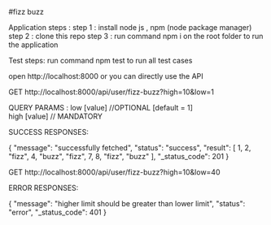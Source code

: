 #fizz buzz

Application steps :
step 1 : install node js , npm (node package manager)
step 2 : clone this repo
step 3 : run command npm i on the root folder  to run the application


Test steps: 
run command npm test to run all test cases

open http://localhost:8000 or you can directly use the API 

GET http://localhost:8000/api/user/fizz-buzz?high=10&low=1

QUERY PARAMS :
low [value] //OPTIONAL [default = 1]  
high [value]  // MANDATORY

SUCCESS RESPONSES:

{
    "message": "successfully fetched",
    "status": "success",
    "result": [
        1,
        2,
        "fizz",
        4,
        "buzz",
        "fizz",
        7,
        8,
        "fizz",
        "buzz"
    ],
    "_status_code": 201
}

GET http://localhost:8000/api/user/fizz-buzz?high=10&low=40

ERROR RESPONSES:

{
    "message": "higher limit should be greater than lower limit",
    "status": "error",
    "_status_code": 401
}





